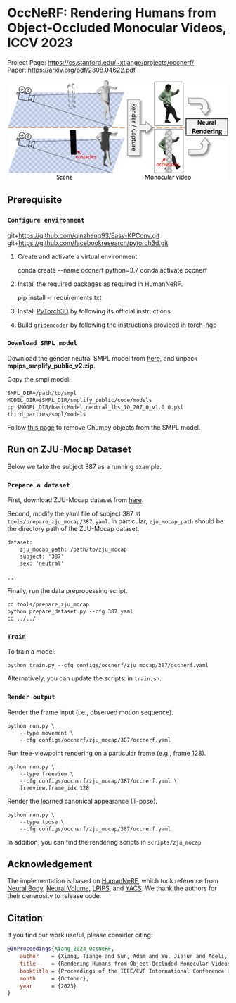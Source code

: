 # OccNeRF: Rendering Humans from Object-Occluded Monocular Videos, ICCV 2023
Project Page: https://cs.stanford.edu/~xtiange/projects/occnerf/  
Paper: https://arxiv.org/pdf/2308.04622.pdf

![framework](./teaser.png)

## Prerequisite

### `Configure environment`


git+https://github.com/qinzheng93/Easy-KPConv.git
git+https://github.com/facebookresearch/pytorch3d.git


1. Create and activate a virtual environment.

    conda create --name occnerf python=3.7
    conda activate occnerf

2. Install the required packages as required in HumanNeRF.

    pip install -r requirements.txt

3. Install [PyTorch3D](https://github.com/facebookresearch/pytorch3d/blob/main/INSTALL.md) by following its official instructions.

4. Build `gridencoder` by following the instructions provided in [torch-ngp](https://github.com/ashawkey/torch-ngp/tree/main#build-extension-optional)


### `Download SMPL model`

Download the gender neutral SMPL model from [here](https://smplify.is.tue.mpg.de/), and unpack **mpips_smplify_public_v2.zip**.

Copy the smpl model.

    SMPL_DIR=/path/to/smpl
    MODEL_DIR=$SMPL_DIR/smplify_public/code/models
    cp $MODEL_DIR/basicModel_neutral_lbs_10_207_0_v1.0.0.pkl third_parties/smpl/models

Follow [this page](https://github.com/vchoutas/smplx/tree/master/tools) to remove Chumpy objects from the SMPL model.


## Run on ZJU-Mocap Dataset

Below we take the subject 387 as a running example.

### `Prepare a dataset`

First, download ZJU-Mocap dataset from [here](https://github.com/zju3dv/neuralbody/blob/master/INSTALL.md#zju-mocap-dataset). 

Second, modify the yaml file of subject 387 at `tools/prepare_zju_mocap/387.yaml`. In particular,  `zju_mocap_path` should be the directory path of the ZJU-Mocap dataset.

```
dataset:
    zju_mocap_path: /path/to/zju_mocap
    subject: '387'
    sex: 'neutral'

...
```
    
Finally, run the data preprocessing script.

    cd tools/prepare_zju_mocap
    python prepare_dataset.py --cfg 387.yaml
    cd ../../

### `Train`

To train a model: 

    python train.py --cfg configs/occnerf/zju_mocap/387/occnerf.yaml

Alternatively, you can update the scripts: in `train.sh`.

### `Render output`

Render the frame input (i.e., observed motion sequence).

    python run.py \
        --type movement \
        --cfg configs/occnerf/zju_mocap/387/occnerf.yaml 

Run free-viewpoint rendering on a particular frame (e.g., frame 128).

    python run.py \
        --type freeview \
        --cfg configs/occnerf/zju_mocap/387/occnerf.yaml \
        freeview.frame_idx 128


Render the learned canonical appearance (T-pose).

    python run.py \
        --type tpose \
        --cfg configs/occnerf/zju_mocap/387/occnerf.yaml 

In addition, you can find the rendering scripts in `scripts/zju_mocap`.


<!-- ## Run on a Custom Monocular Video

To get the best result, we recommend a video clip that meets these requirements:

- The clip has less than 600 frames (~20 seconds).
- The human subject shows most of body regions (e.g., front and back view of the body) in the clip.

### `Prepare a dataset`

To train on a monocular video, prepare your video data in `dataset/wild/monocular` with the following structure:

    monocular
        ├── images
        │   └── ${item_id}.png
        ├── masks
        │   └── ${item_id}.png
        └── metadata.json

We use `item_id` to match a video frame with its subject mask and metadata. An `item_id` is typically some alphanumeric string such as `000128`.

#### **images**

A collection of video frames, stored as PNG files.

#### **masks**

A collection of subject segmentation masks, stored as PNG files.

#### **metadata.json**

This json file contains metadata for video frames, including:

- human body pose (SMPL poses and betas coefficients)
- camera pose (camera intrinsic and extrinsic matrices). We follow [OpenCV](https://learnopencv.com/geometry-of-image-formation/) camera coordinate system and use [pinhole camera model](https://staff.fnwi.uva.nl/r.vandenboomgaard/IPCV20162017/LectureNotes/CV/PinholeCamera/PinholeCamera.html).

You can run SMPL-based human pose detectors (e.g., [SPIN](https://github.com/nkolot/SPIN), [VIBE](https://github.com/mkocabas/VIBE), or [ROMP](https://github.com/Arthur151/ROMP)) on a monocular video to get body poses as well as camera poses. 


```javascript
{
  // Replace the string item_id with your file name of video frame.
  "item_id": {
        // A (72,) array: SMPL coefficients controlling body pose.
        "poses": [
            -3.1341, ..., 1.2532
        ],
        // A (10,) array: SMPL coefficients controlling body shape. 
        "betas": [
            0.33019, ..., 1.0386
        ],
        // A 3x3 camera intrinsic matrix.
        "cam_intrinsics": [
            [23043.9, 0.0,940.19],
            [0.0, 23043.9, 539.23],
            [0.0, 0.0, 1.0]
        ],
        // A 4x4 camera extrinsic matrix.
        "cam_extrinsics": [
            [1.0, 0.0, 0.0, -0.005],
            [0.0, 1.0, 0.0, 0.2218],
            [0.0, 0.0, 1.0, 47.504],
            [0.0, 0.0, 0.0, 1.0],
        ],
  }

  ...

  // Iterate every video frame.
  "item_id": {
      ...
  }
}
```

Once the dataset is properly created, run the script to complete dataset preparation.

    cd tools/prepare_wild
    python prepare_dataset.py --cfg wild.yaml
    cd ../../

### `Train a model`

Now we are ready to lanuch a training. By default, we used 4 GPUs (NVIDIA RTX 2080 Ti) to train a model. 

    python train.py --cfg configs/human_nerf/wild/monocular/adventure.yaml

For sanity check, we provide a single-GPU (NVIDIA RTX 2080 Ti) training config. Note the performance is not guaranteed for this configuration.

    python train.py --cfg configs/human_nerf/wild/monocular/single_gpu.yaml

### `Render output`

Render the frame input (i.e., observed motion sequence).

    python run.py \
        --type movement \
        --cfg configs/human_nerf/wild/monocular/adventure.yaml 

Run free-viewpoint rendering on a particular frame (e.g., frame 128).

    python run.py \
        --type freeview \
        --cfg configs/human_nerf/wild/monocular/adventure.yaml \
        freeview.frame_idx 128


Render the learned canonical appearance (T-pose).

    python run.py \
        --type tpose \
        --cfg configs/human_nerf/wild/monocular/adventure.yaml 

In addition, you can find the rendering scripts in `scripts/wild`. -->

## Acknowledgement

The implementation is based on [HumanNeRF](https://github.com/chungyiweng/humannerf/tree/main), which took reference from [Neural Body](https://github.com/zju3dv/neuralbody), [Neural Volume](https://github.com/facebookresearch/neuralvolumes), [LPIPS](https://github.com/richzhang/PerceptualSimilarity), and [YACS](https://github.com/rbgirshick/yacs). We thank the authors for their generosity to release code.

## Citation

If you find our work useful, please consider citing:

```BibTeX
@InProceedings{Xiang_2023_OccNeRF,
    author    = {Xiang, Tiange and Sun, Adam and Wu, Jiajun and Adeli, Ehsan and Li, Fei-Fei},
    title     = {Rendering Humans from Object-Occluded Monocular Videos},
    booktitle = {Proceedings of the IEEE/CVF International Conference on Computer Vision (ICCV)},
    month     = {October},
    year      = {2023}
}
```